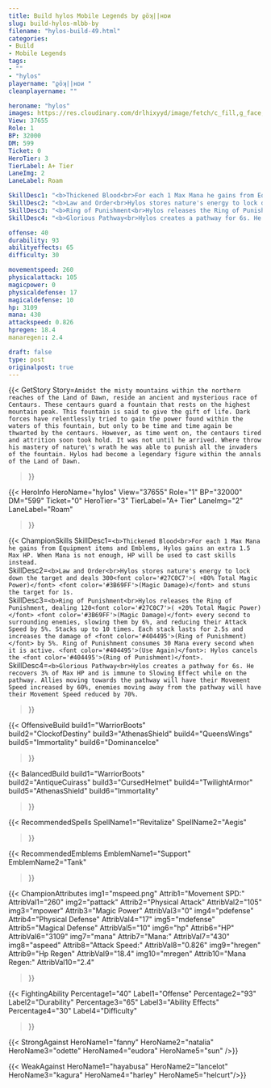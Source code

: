 ```yaml
---
title: Build hylos Mobile Legends by ϱöʞ||нɒи 
slug: build-hylos-mlbb-by
filename: "hylos-build-49.html"
categories: 
- Build 
- Mobile Legends
tags: 
- ""
- "hylos"
playername: "ϱöʞ||нɒи "
cleanplayername: ""

heroname: "hylos"
images: https://res.cloudinary.com/drlhixyyd/image/fetch/c_fill,g_face,f_auto/https://cdn2-build.mobagenie.my.id/p/images/banner/full/hylos.jpg
View: 37655 
Role: 1 
BP: 32000
DM: 599 
Ticket: 0 
HeroTier: 3 
TierLabel: A+ Tier 
LaneImg: 2
LaneLabel: Roam 

SkillDesc1: "<b>Thickened Blood<br>For each 1 Max Mana he gains from Equipment items and Emblems, Hylos gains an extra 1.5 Max HP. When Mana is not enough, HP will be used to cast skills instead."   
SkillDesc2: "<b>Law and Order<br>Hylos stores nature's energy to lock down the target and deals 300<font color='#27C0C7'>( +80% Total Magic Power)</font> <font color='#3B69FF'>(Magic Damage)</font> and stuns the target for 1s."   
SkillDesc3: "<b>Ring of Punishment<br>Hylos releases the Ring of Punishment, dealing 120<font color='#27C0C7'>( +20% Total Magic Power)</font> <font color='#3B69FF'>(Magic Damage)</font> every second to surrounding enemies, slowing them by 6%, and reducing their Attack Speed by 5%. Stacks up to 10 times. Each stack lasts for 2.5s and increases the damage of <font color='#404495'>(Ring of Punishment)</font> by 5%. Ring of Punishment consumes 30 Mana every second when it is active. <font color='#404495'>(Use Again)</font>: Hylos cancels the <font color='#404495'>(Ring of Punishment)</font>."   
SkillDesc4: "<b>Glorious Pathway<br>Hylos creates a pathway for 6s. He recovers 3% of Max HP and is immune to Slowing Effect while on the pathway. Allies moving towards the pathway will have their Movement Speed increased by 60%, enemies moving away from the pathway will have their Movement Speed reduced by 70%."  

offense: 40 
durability: 93 
abilityeffects: 65 
difficulty: 30 

movementspeed: 260
physicalattack: 105
magicpower: 0
physicaldefense: 17
magicaldefense: 10
hp: 3109
mana: 430
attackspeed: 0.826
hpregen: 18.4
manaregen:: 2.4

draft: false
type: post
originalpost: true
---
```



{{< GetStory 
Story=` Amidst the misty mountains within the northern reaches of the Land of Dawn, reside an ancient and mysterious race of Centaurs. These centaurs guard a fountain that rests on the highest mountain peak. This fountain is said to give the gift of life. Dark forces have relentlessly tried to gain the power found within the waters of this fountain, but only to be time and time again be thwarted by the centaurs. However, as time went on, the centaurs tired and attrition soon took hold. It was not until he arrived. Where throw his mastery of nature\'s wrath he was able to punish all the invaders of the fountain. Hylos had become a legendary figure within the annals of the Land of Dawn. ` 
>}}

{{< HeroInfo 
HeroName="hylos" 
View="37655" 
Role="1" 
BP="32000" 
DM="599" 
Ticket="0" 
HeroTier="3" 
TierLabel="A+ Tier" 
LaneImg="2" 
LaneLabel="Roam" 
>}}
 
{{< ChampionSkills 
SkillDesc1=`<b>Thickened Blood<br>For each 1 Max Mana he gains from Equipment items and Emblems, Hylos gains an extra 1.5 Max HP. When Mana is not enough, HP will be used to cast skills instead.`   
SkillDesc2=`<b>Law and Order<br>Hylos stores nature's energy to lock down the target and deals 300<font color='#27C0C7'>( +80% Total Magic Power)</font> <font color='#3B69FF'>(Magic Damage)</font> and stuns the target for 1s.`   
SkillDesc3=`<b>Ring of Punishment<br>Hylos releases the Ring of Punishment, dealing 120<font color='#27C0C7'>( +20% Total Magic Power)</font> <font color='#3B69FF'>(Magic Damage)</font> every second to surrounding enemies, slowing them by 6%, and reducing their Attack Speed by 5%. Stacks up to 10 times. Each stack lasts for 2.5s and increases the damage of <font color='#404495'>(Ring of Punishment)</font> by 5%. Ring of Punishment consumes 30 Mana every second when it is active. <font color='#404495'>(Use Again)</font>: Hylos cancels the <font color='#404495'>(Ring of Punishment)</font>.`   
SkillDesc4=`<b>Glorious Pathway<br>Hylos creates a pathway for 6s. He recovers 3% of Max HP and is immune to Slowing Effect while on the pathway. Allies moving towards the pathway will have their Movement Speed increased by 60%, enemies moving away from the pathway will have their Movement Speed reduced by 70%.`   
>}}

{{< OffensiveBuild 
build1="WarriorBoots"  
build2="ClockofDestiny" 
build3="AthenasShield" 
build4="QueensWings" 
build5="Immortality" 
build6="DominanceIce" 
>}} 

{{< BalancedBuild 
build1="WarriorBoots"  
build2="AntiqueCuirass" 
build3="CursedHelmet" 
build4="TwilightArmor" 
build5="AthenasShield" 
build6="Immortality" 
>}}


{{< RecommendedSpells 
SpellName1="Revitalize" 
SpellName2="Aegis" 
>}}  

{{< RecommendedEmblems 
EmblemName1="Support" 
EmblemName2="Tank" 
>}}   


{{< ChampionAttributes
img1="mspeed.png" Attrib1="Movement SPD:" AttribVal1="260"
img2="pattack" Attrib2="Physical Attack" AttribVal2="105"
img3="mpower" Attrib3="Magic Power" AttribVal3="0"
img4="pdefense" Attrib4="Physical Defense" AttribVal4="17"
img5="mdefense" Attrib5="Magical Defense" AttribVal5="10"
img6="hp" Attrib6="HP" AttribVal6="3109"
img7="mana" Attrib7="Mana:" AttribVal7="430"
img8="aspeed" Attrib8="Attack Speed:" AttribVal8="0.826"
img9="hregen" Attrib9="Hp Regen" AttribVal9="18.4"
img10="mregen" Attrib10="Mana Regen:" AttribVal10="2.4"
>}}


{{< FightingAbility
Percentage1="40" Label1="Offense"
Percentage2="93" Label2="Durability"
Percentage3="65" Label3="Ability Effects"
Percentage4="30" Label4="Difficulty"
 >}}

{{< StrongAgainst 
HeroName1="fanny"
HeroName2="natalia"
HeroName3="odette"
HeroName4="eudora"
HeroName5="sun"
/>}}

{{< WeakAgainst
HeroName1="hayabusa"
HeroName2="lancelot"
HeroName3="kagura"
HeroName4="harley"
HeroName5="helcurt"/>}}
